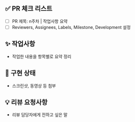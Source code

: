 ## ✅ PR 체크 리스트

- [ ] PR 제목: n주차 | 작업사항 요약
- [ ] Reviewers, Assignees, Labels, Milestone, Development 설정

## ✨ 작업사항

- 작업한 내용을 항목별로 요약 정리

## 📸 구현 상태

- 스크린샷, 동영상 등 첨부

## 💡 리뷰 요청사항

- 리뷰 담당자에게 전하고 싶은 말

